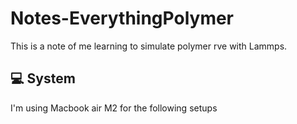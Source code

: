 # Notes-EverythingPolymer

This is a note of me learning to simulate polymer rve with Lammps.

## 💻 System

I'm using Macbook air M2 for the following setups
